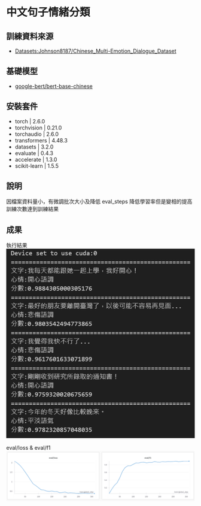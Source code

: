 # 中文句子情緒分類

## 訓練資料來源
- [Datasets:Johnson8187/Chinese_Multi-Emotion_Dialogue_Dataset](https://huggingface.co/datasets/Johnson8187/Chinese_Multi-Emotion_Dialogue_Dataset)

## 基礎模型
- [google-bert/bert-base-chinese](https://huggingface.co/google-bert/bert-base-chinese)

## 安裝套件
- torch        | 2.6.0
- torchvision  | 0.21.0
- torchaudio   | 2.6.0
- transformers | 4.48.3
- datasets     | 3.2.0
- evaluate     | 0.4.3
- accelerate   | 1.3.0
- scikit-learn | 1.5.5


## 說明
因檔案資料量小，有微調批次大小及降低 eval_steps
降低學習率但是變相的提高訓練次數達到訓練結果
## 成果
執行結果  
![alt text](image.png)

eval/loss & eval/f1
![alt text](image-1.png)
